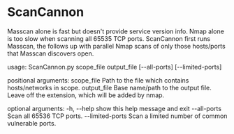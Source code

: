 # ScanCannon

Masscan alone is fast but doesn't provide service version info. Nmap alone is too slow when scanning all 65535 TCP ports. ScanCannon first runs Masscan, the follows up with parallel Nmap scans of only those hosts/ports that Masscan discovers open.

usage: ScanCannon.py scope_file output_file [--all-ports] [--limited-ports]

positional arguments:
  scope_file       Path to the file which contains hosts/networks in scope.
  output_file      Base name/path to the output file. Leave off the extension,
                   which will be added by nmap.

optional arguments:
  -h, --help       show this help message and exit
  --all-ports      Scan all 65536 TCP ports.
  --limited-ports  Scan a limited number of common vulnerable ports.
